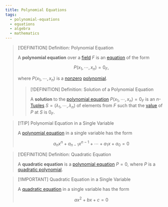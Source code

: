 ```yaml
---
title: Polynomial Equations
tags:
  - polynomial-equations
  - equations
  - algebra
  - mathematics
---
```


>[!DEFINITION] Definition: Polynomial Equation
>
>A **polynomial equation** over a [field](../../Fields/index.md) $F$ is an [equation](../Equation.md) of the form
>
>$$
>P(x_1, \cdots, x_n) = 0_F,
>$$
>
>where $P(x_1, \cdots, x_n)$ is a [nonzero](../../Rings/Commutative%20Rings/Polynomials/Zero%20Polynomial.md) [polynomial](../../Rings/Commutative%20Rings/Polynomials/index.md).
>
>>[!DEFINITION] Definition: Solution of a Polynomial Equation
>>
>>A **solution** to the [polynomial equation](./index.md) $P(x_1, \cdots, x_n) = 0_F$ is an $n$-[Tuples](../../../Set%20Theory/Tuples.md) $S = (\lambda_1, \cdots, \lambda_n)$ of elements from $F$ such that the [value](../../Rings/Commutative%20Rings/Polynomials/index.md) of $P$ at $S$ is $0_F$.
>>
>

>[!TIP] Polynomial Equation in a Single Variable
>
>A [polynomial equation](./index.md) in a single variable has the form
>
>$$
>a_n x^n + a_{n-1} x^{n-1} + \cdots + a_1 x + a_0 = 0
>$$
>

>[!DEFINITION] Definition: Quadratic Equation
>
>A **quadratic equation** is a [polynomial equation](./index.md) $P = 0$, where $P$ is a [quadratic polynomial](../../Rings/Commutative%20Rings/Polynomials/Quadratic%20Polynomials.md).
>

>[!IMPORTANT] Quadratic Equation in a Single Variable
>
>A [quadratic equation](./index.md) in a single variable has the form
>
>$$
>a x^2 + bx + c = 0
>$$
>